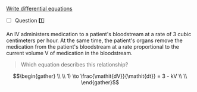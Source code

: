 [Write differential equations](https://www.khanacademy.org/math/differential-equations/first-order-differential-equations/differential-equations-intro/e/write-differential-equations)


- [ ] Question :one:

An IV administers medication to a patient's bloodstream at a rate of 3 cubic centimeters per hour.
At the same time, the patient's organs remove the medication from the patient's bloodstream at a rate proportional to the current volume V of medication in the bloodstream.

> Which equation describes this relationship?

```math
\begin{gather}
  \\
  \\ 1) \to \frac{\mathit{dV}}{\mathit{dt}} = 3 - kV \\
  \\


\end{gather}
```
